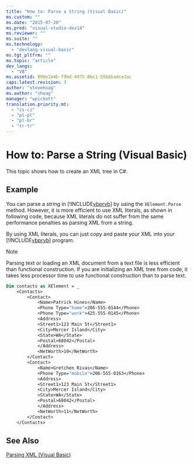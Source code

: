 ```yaml
---
title: "How to: Parse a String (Visual Basic)"
ms.custom: ""
ms.date: "2015-07-20"
ms.prod: "visual-studio-dev14"
ms.reviewer: ""
ms.suite: ""
ms.technology: 
  - "devlang-visual-basic"
ms.tgt_pltfrm: ""
ms.topic: "article"
dev_langs: 
  - "VB"
ms.assetid: 896e1b4b-f9bd-4975-8bc1-55b6badce1ac
caps.latest.revision: 3
author: "stevehoag"
ms.author: "shoag"
manager: "wpickett"
translation.priority.mt: 
  - "cs-cz"
  - "pl-pl"
  - "pt-br"
  - "tr-tr"
---
```

# How to: Parse a String (Visual Basic)
This topic shows how to create an XML tree in C#.  
  
## Example  
 You can parse a string in [!INCLUDE[vbprvb](../../../../csharp/programming-guide/concepts/linq/includes/vbprvb_md.md)] by using the `XElement.Parse` method. However, it is more efficient to use XML literals, as shown in following code, because XML literals do not suffer from the same performance penalties as parsing XML from a string.  
  
 By using XML literals, you can just copy and paste your XML into your [!INCLUDE[vbprvb](../../../../csharp/programming-guide/concepts/linq/includes/vbprvb_md.md)] program.  
  
> [!NOTE]
>  Parsing text or loading an XML document from a text file is less efficient than functional construction. If you are initializing an XML tree from code, it takes less processor time to use functional construction than to parse text.  
  
```vb  
Dim contacts as XElement = _  
    <Contacts>  
        <Contact>  
            <Name>Patrick Hines</Name>  
            <Phone Type="home">206-555-0144</Phone>  
            <Phone Type="work">425-555-0145</Phone>  
            <Address>  
            <Street1>123 Main St</Street1>  
            <City>Mercer Island</City>  
            <State>WA</State>  
            <Postal>68042</Postal>  
            </Address>  
            <NetWorth>10</NetWorth>  
        </Contact>  
        <Contact>  
            <Name>Gretchen Rivas</Name>  
            <Phone Type="mobile">206-555-0163</Phone>  
            <Address>  
            <Street1>123 Main St</Street1>  
            <City>Mercer Island</City>  
            <State>WA</State>  
            <Postal>68042</Postal>  
            </Address>  
            <NetWorth>11</NetWorth>  
        </Contact>  
    </Contacts>  
```  
  
## See Also  
 [Parsing XML (Visual Basic)](../../../../visual-basic/programming-guide/concepts/linq/parsing-xml.md)